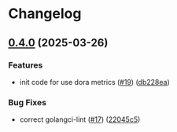 # Changelog

## [0.4.0](https://github.com/BananaOps/tracker-slack/compare/v0.3.0...v0.4.0) (2025-03-26)


### Features

* init code for use dora metrics ([#19](https://github.com/BananaOps/tracker-slack/issues/19)) ([db228ea](https://github.com/BananaOps/tracker-slack/commit/db228eabe49d40881be46e62b98f848d04063a49))


### Bug Fixes

* correct golangci-lint ([#17](https://github.com/BananaOps/tracker-slack/issues/17)) ([22045c5](https://github.com/BananaOps/tracker-slack/commit/22045c5095c31803967b41bd1539b58ff54d7479))
